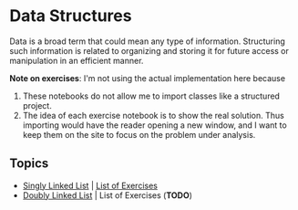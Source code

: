 # Data Structures
Data is a broad term that could mean any type of information. Structuring such information is related to organizing and storing it for future access or manipulation in an efficient manner.

**Note on exercises**: I'm not using the actual implementation here because
1. These notebooks do not allow me to import classes like a structured project.
2. The idea of each exercise notebook is to show the real solution. Thus importing would have the reader opening a new window, and I want to keep them on the site to focus on the problem under analysis.

## Topics

* [Singly Linked List](src/singly-linked-lists/Linked%20Lists.ipynb) | [List of Exercises](src/singly-linked-lists/exercises/README.md)
* [Doubly Linked List](src/doubly-linked-lists/Doubly%20Linked%20Lists.ipynb) | List of Exercises (**TODO**)
